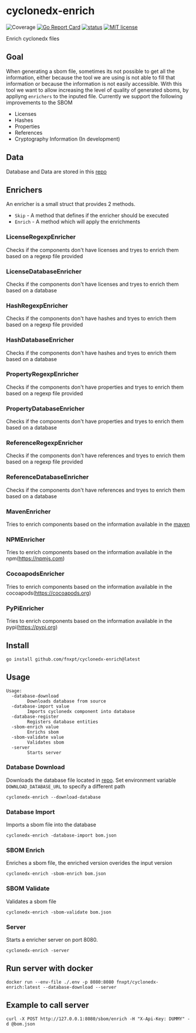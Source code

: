 # cyclonedx-enrich
![Coverage](https://img.shields.io/badge/Coverage-30.7%25-yellow)
[![Go Report Card](https://goreportcard.com/badge/github.com/fnxpt/cyclonedx-enrich)](https://goreportcard.com/report/github.com/fnxpt/cyclonedx-enrich)
[![status](https://github.com/fnxpt/cyclonedx-enrich/actions/workflows/coverage.yaml/badge.svg?branch=main "status")](https://github.com/fnxpt/cyclonedx-enrich/actions)
[![MIT license](https://img.shields.io/badge/license-MIT-brightgreen.svg)](https://opensource.org/licenses/MIT)

Enrich cyclonedx files

## Goal

When generating a sbom file, sometimes its not possible to get all the information, either because the tool we are using is not able to fill that information or because the information is not easily accessible.
With this tool we want to allow increasing the level of quality of generated sboms, by appliyng `enrichers` to the inputed file.
Currently we support the following improvements to the SBOM

* Licenses
* Hashes
* Properties
* References
* Cryptography Information (In development)

## Data

Database and Data are stored in this [repo](https://github.com/fnxpt/cyclonedx-enrich-data)

## Enrichers

An enricher is a small struct that provides 2 methods.
- `Skip` - A method that defines if the enricher should be executed
- `Enrich` - A method which will apply the enrichments

### LicenseRegexpEnricher

Checks if the components don't have licenses and tryes to enrich them based on a regexp file provided

### LicenseDatabaseEnricher

Checks if the components don't have licenses and tryes to enrich them based on a database

### HashRegexpEnricher

Checks if the components don't have hashes and tryes to enrich them based on a regexp file provided

### HashDatabaseEnricher

Checks if the components don't have hashes and tryes to enrich them based on a database

### PropertyRegexpEnricher

Checks if the components don't have properties and tryes to enrich them based on a regexp file provided

### PropertyDatabaseEnricher

Checks if the components don't have properties and tryes to enrich them based on a database

### ReferenceRegexpEnricher

Checks if the components don't have references and tryes to enrich them based on a regexp file provided

### ReferenceDatabaseEnricher

Checks if the components don't have references and tryes to enrich them based on a database

### MavenEnricher

Tries to enrich components based on the information available in the [maven](https://central.sonatype.com)

### NPMEnricher

Tries to enrich components based on the information available in the npm(https://npmjs.com)

### CocoapodsEnricher

Tries to enrich components based on the information available in the cocoapods(https://cocoapods.org)

### PyPiEnricher

Tries to enrich components based on the information available in the pypi(https://pypi.org)

## Install

```
go install github.com/fnxpt/cyclonedx-enrich@latest
```

## Usage
```
Usage:
  -database-download
    	Downloads database from source
  -database-import value
    	Imports cyclonedx component into database
  -database-register
    	Registers database entities
  -sbom-enrich value
    	Enrichs sbom
  -sbom-validate value
    	Validates sbom
  -server
    	Starts server
```

### Database Download

Downloads the database file located in [repo](https://github.com/fnxpt/cyclonedx-enrich-data).
Set environment variable `DOWNLOAD_DATABASE_URL` to specify a different path

```
cyclonedx-enrich --download-database
```

### Database Import

Imports a sbom file into the database

```
cyclonedx-enrich -database-import bom.json
```

### SBOM Enrich

Enriches a sbom file, the enriched version overides the input version

```
cyclonedx-enrich -sbom-enrich bom.json
```

### SBOM Validate

Validates a sbom file

```
cyclonedx-enrich -sbom-validate bom.json
```

### Server

Starts a enricher server on port 8080.

```
cyclonedx-enrich -server
```

## Run server with docker

```
docker run --env-file ./.env -p 8080:8080 fnxpt/cyclonedx-enrich:latest --database-download --server
```

## Example to call server

```
curl -X POST http://127.0.0.1:8080/sbom/enrich -H "X-Api-Key: DUMMY" -d @bom.json
```



